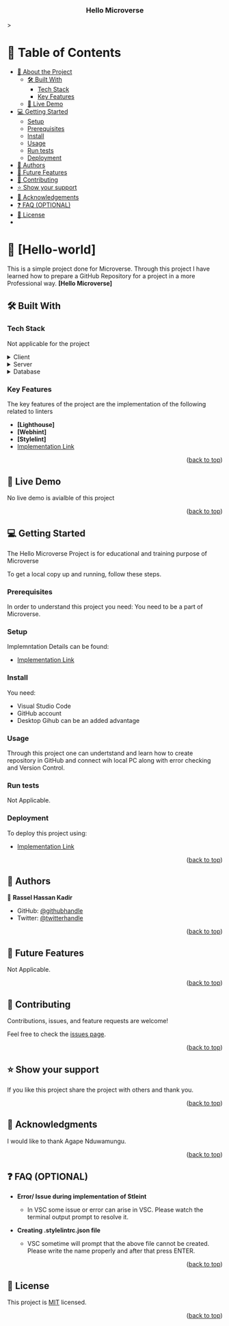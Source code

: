 <a name="readme-top"></a>

<!--
HOW TO USE:
This is an example of how you may give instructions on setting up your project locally.

Modify this file to match your project and remove sections that don't apply.

REQUIRED SECTIONS:
- Table of Contents
- About the Project
  - Built With
  - Live Demo
- Getting Started
- Authors
- Future Features
- Contributing
- Show your support
- Acknowledgements
- License

OPTIONAL SECTIONS:
- FAQ

After you're finished please remove all the comments and instructions!
-->

<div align="center">
  <h3><b>Hello Microverse</b></h3>
</div>>

<!-- TABLE OF CONTENTS -->

# 📗 Table of Contents

- [📖 About the Project](#about-project)
  - [🛠 Built With](#built-with)
    - [Tech Stack](#tech-stack)
    - [Key Features](#key-features)
  - [🚀 Live Demo](#live-demo)
- [💻 Getting Started](#getting-started)
  - [Setup](#setup)
  - [Prerequisites](#prerequisites)
  - [Install](#install)
  - [Usage](#usage)
  - [Run tests](#run-tests)
  - [Deployment](#triangular_flag_on_post-deployment)
- [👥 Authors](#authors)
- [🔭 Future Features](#future-features)
- [🤝 Contributing](#contributing)
- [⭐️ Show your support](#support)
- [🙏 Acknowledgements](#acknowledgements)
- [❓ FAQ (OPTIONAL)](#faq)
- [📝 License](#license)
- 
<!-- PROJECT DESCRIPTION -->
# 📖 [Hello-world] <a name="about-project"></a>
This is a simple project done for Microverse. Through this project I have learned how to prepare a GitHub Repository for a project in a more Professional way. 
**[Hello Microverse]** 

## 🛠 Built With <a name="built-with"></a>

### Tech Stack <a name="tech-stack"></a>

Not applicable for the project

<details>
  <summary>Client</summary>
  <ul>
    <li>Not applicable</li>
  </ul>
</details>

<details>
  <summary>Server</summary>
  <ul>
    <li>Not applicable</li>
  </ul>
</details>

<details>
<summary>Database</summary>
  <ul>
    <li>Not applicable</li>
  </ul>
</details>

<!-- Features -->

### Key Features <a name="key-features"></a>

The key features of the project are the implementation of the following related to linters

- **[Lighthouse]**
- **[Webhint]**
- **[Stylelint]**
- [Implementation Link](https://github.com/microverseinc/linters-config/tree/master/html-css)

<p align="right">(<a href="#readme-top">back to top</a>)</p>

<!-- LIVE DEMO -->

## 🚀 Live Demo <a name="live-demo"></a>

No live demo is avialble of this project



<p align="right">(<a href="#readme-top">back to top</a>)</p>

<!-- GETTING STARTED -->

## 💻 Getting Started <a name="getting-started"></a>

The Hello Microverse Project is for educational and training purpose of Microverse

To get a local copy up and running, follow these steps.

### Prerequisites

In order to understand this project you need:
You need to be a part of Microverse.


### Setup
Implemntation Details can be found: 
- [Implementation Link](https://github.com/microverseinc/curriculum-transversal-skills/blob/main/documentation/hello_microverse_project.md)


### Install

You need:
- Visual Studio Code
- GitHub account
- Desktop Gihub can be an added advantage

### Usage

Through this project one can undertstand and learn how to create repository in GitHub and connect wih local PC along with error checking and Version Control.

### Run tests

Not Applicable.

### Deployment

To deploy this project using:
- [Implementation Link](https://github.com/microverseinc/curriculum-transversal-skills/blob/main/documentation/hello_microverse_project.md)


<p align="right">(<a href="#readme-top">back to top</a>)</p>

<!-- AUTHORS -->
## 👥 Authors <a name="authors"></a>
👤 **Rassel Hassan Kadir**

- GitHub: [@githubhandle](https://github.com/githubhandle)
- Twitter: [@twitterhandle](https://twitter.com/rhk_trading)

<p align="right">(<a href="#readme-top">back to top</a>)</p>

<!-- FUTURE FEATURES -->

## 🔭 Future Features <a name="future-features"></a>

Not Applicable.

<p align="right">(<a href="#readme-top">back to top</a>)</p>

<!-- CONTRIBUTING -->

## 🤝 Contributing <a name="contributing"></a>

Contributions, issues, and feature requests are welcome!

Feel free to check the [issues page](https://github.com/RHK-MICROVERSE/Hello-world/issues).

<p align="right">(<a href="#readme-top">back to top</a>)</p>

<!-- SUPPORT -->

## ⭐️ Show your support <a name="support"></a>

If you like this project share the project with others and thank you.

<p align="right">(<a href="#readme-top">back to top</a>)</p>

<!-- ACKNOWLEDGEMENTS -->

## 🙏 Acknowledgments <a name="acknowledgements"></a>

I would like to thank Agape Nduwamungu.

<p align="right">(<a href="#readme-top">back to top</a>)</p>
<!-- FAQ (optional) -->

## ❓ FAQ (OPTIONAL) <a name="faq"></a>


- **Error/ Issue during implementation of Stleint**

  - In VSC some issue or error can arise in VSC. Please watch the terminal output prompt to resolve it.

- **Creating .stylelintrc.json file**

  - VSC sometime will prompt that the above file cannot be created. Please write the name properly and after that press ENTER.

<p align="right">(<a href="#readme-top">back to top</a>)</p>

<!-- LICENSE -->

## 📝 License <a name="license"></a>

This project is [MIT](https://github.com/RHK-MICROVERSE/Hello-world/blob/htmlcss-branch/.LICENSEE) licensed.


<p align="right">(<a href="#readme-top">back to top</a>)</p>
